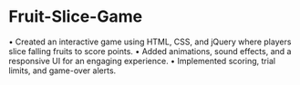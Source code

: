 # Fruit-Slice-Game
• Created an interactive game using HTML, CSS, and jQuery where players slice falling fruits to score points.
• Added animations, sound effects, and a responsive UI for an engaging experience.
• Implemented scoring, trial limits, and game-over alerts.
